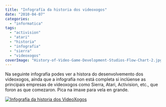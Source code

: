 ```yaml
---
title: "Infografía da historia dos videoxogos"
date: "2010-04-07"
categories: 
  - "informatica"
tags: 
  - "activision"
  - "atari"
  - "historia"
  - "infografia"
  - "sierra"
  - "videoxogos"
coverImage: "History-of-Video-Game-Development-Studios-Flow-Chart-2.jpg"
---
```


Na seguinte infografía podes ver a histora do desenvolvemento dos videoxogos, aínda que a infografía non está completa si inclúense as principais empresas de videoxogos como Sierra, Atari, Activision, etc., que foron as que comezaron. Pica na imaxe para vela en grande.

[](http://belay.es/wp-content/uploads/2010/05/History-of-Video-Game-Development-Studios-Flow-Chart-2.jpg)

[![](images/History-of-Video-Game-Development-Studios-Flow-Chart-2.jpg "Infografía da historia dos VideoXogos")](http://belay.es/wp-content/uploads/2010/05/History-of-Video-Game-Development-Studios-Flow-Chart-2.jpg)
